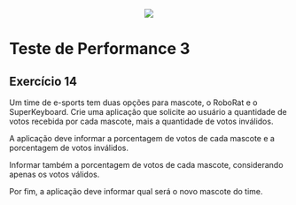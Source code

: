 <p align="center">
    <img src="https://www.infnet.edu.br/infnet/wp-content/themes/infnet.homepage//assets/img/LogoInfnetRodape.png"/>
</p>

# Teste de Performance 3

## Exercício 14

Um time de e-sports tem duas opções para mascote, o RoboRat e o SuperKeyboard.
Crie uma aplicação que solicite ao usuário a quantidade de votos recebida por cada mascote, mais a quantidade de votos inválidos.

A aplicação deve informar a porcentagem de votos de cada mascote e a porcentagem de votos inválidos.

Informar também a porcentagem de votos de cada mascote, considerando apenas os votos válidos.

Por fim, a aplicação deve informar qual será o novo mascote do time.
